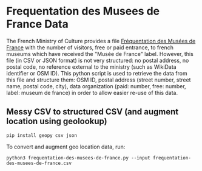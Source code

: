 # Frequentation des Musees de France Data

The French Ministry of Culture provides a file [Fréquentation des Musées de France](https://www.data.gouv.fr/fr/datasets/frequentation-des-musees-de-france-1/) with the number of visitors, free or paid entrance, to french museums which have received the "Musée de France" label. However, this file (in CSV or JSON format) is not very structured: no postal address, no postal code, no reference external to the ministry (such as WikiData identifier or OSM ID). This python script is used to retrieve the data from this file and structure them: OSM ID, postal address (street number, street name, postal code, city), data organization (paid: number, free: number, label: museum de france) in order to allow easier re-use of this data.

## Messy CSV to structured CSV (and augment location using geolookup)

```
pip install geopy csv json
```

To convert and augment geo location data, run:
```
python3 frequentation-des-musees-de-france.py --input frequentation-des-musees-de-france.csv
```
